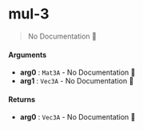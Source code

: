 # mul\-3

> No Documentation 🚧

#### Arguments

- **arg0** : `Mat3A` \- No Documentation 🚧
- **arg1** : `Vec3A` \- No Documentation 🚧

#### Returns

- **arg0** : `Vec3A` \- No Documentation 🚧